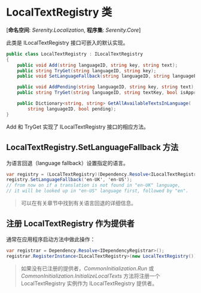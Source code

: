 # LocalTextRegistry 类

[**命名空间**: *Serenity.Localization*, **程序集**: *Serenity.Core*]

此类是 ILocalTextRegistry 接口可嵌入的默认实现。

```cs
public class LocalTextRegistry : ILocalTextRegistry
{
    public void Add(string languageID, string key, string text);
    public string TryGet(string languageID, string key);
    public void SetLanguageFallback(string languageID, string languageFallbackID);

    public void AddPending(string languageID, string key, string text);
    public string TryGet(string languageID, string textKey, bool isApprovalMode);

    public Dictionary<string, string> GetAllAvailableTextsInLanguage(
        string languageID, bool pending);
}
```

Add 和 TryGet 实现了 ILocalTextRegistry 接口的相应方法。

## LocalTextRegistry.SetLanguageFallback 方法

为语言回退（language fallback）设置指定的语言。

```cs
var registry = (LocalTextRegistry)(Dependency.Resolve<ILocalTextRegistry>());
registry.SetLanguageFallback('en-UK', 'en-US');
// from now on if a translation is not found in "en-UK" language,
// it will be looked up in "en-US" language first, followed by "en".
```

> 可以在有关章节中找到有关语言回退的详细信息。


## 注册 LocalTextRegistry 作为提供者

通常在应用程序启动方法中做此操作：

```cs
var registrar = Dependency.Resolve<IDependencyRegistrar>();
registrar.RegisterInstance<ILocalTextRegistry>(new LocalTextRegistry());
```

> 如果没有已注册的提供者，*CommonInitialization.Run* 或 *CommonInitialization.InitializeLocalTexts* 方法将注册一个 LocalTextRegistry 实例作为 ILocalTextRegistry 提供者。
